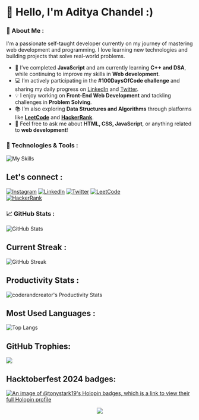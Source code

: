 # 👋 Hello, I'm Aditya Chandel :)

### 🚀 About Me :
I'm a passionate self-taught developer currently on my journey of mastering web development and programming. I love learning new technologies and building projects that solve real-world problems.

- 🌱 I’ve completed **JavaScript** and am currently learning **C++ and DSA**, while continuing to improve my skills in **Web development**.  
- 💻 I’m actively participating in the **#100DaysOfCode challenge** and sharing my daily progress on [LinkedIn](https://www.linkedin.com/in/aditya-chandel-223bb3308) and [Twitter](https://twitter.com/iamaditya_3).  
- 💡 I enjoy working on **Front-End Web Development** and tackling challenges in **Problem Solving**.  
- 📚 I’m also exploring **Data Structures and Algorithms** through platforms like [**LeetCode**](https://leetcode.com/u/TonyStark19/) and [**HackerRank**](https://www.hackerrank.com/profile/adityachandel371).  
- 💬 Feel free to ask me about **HTML, CSS, JavaScript**, or anything related to **web development**!  

### 🔧 Technologies & Tools :

![My Skills](https://skillicons.dev/icons?i=html,css,js,cpp,c,git,github,vscode,figma)

## Let's connect :
[![Instagram](https://img.shields.io/badge/Instagram-%23E4405F.svg?logo=Instagram&logoColor=white)](https://instagram.com/aaditya_ch124) 
[![LinkedIn](https://img.shields.io/badge/LinkedIn-%230077B5.svg?logo=linkedin&logoColor=white)](https://www.linkedin.com/in/aditya-chandel-223bb3308) 
[![Twitter](https://img.shields.io/badge/Twitter-%231DA1F2.svg?logo=Twitter&logoColor=white)](https://twitter.com/iamaditya_3)
[![LeetCode](https://img.shields.io/badge/-LeetCode-FFA116?style=flat-square&logo=LeetCode&logoColor=white)](https://leetcode.com/u/TonyStark19/)  
[![HackerRank](https://img.shields.io/badge/-HackerRank-2EC866?style=flat-square&logo=HackerRank&logoColor=white)](https://www.hackerrank.com/profile/adityachandel371)

### 📈 GitHub Stats :
![GitHub Stats](https://github-readme-stats.vercel.app/api?username=TonyStark-19&show_icons=true&theme=tokyonight)

## Current Streak :
![GitHub Streak](https://streak-stats.demolab.com/?user=TonyStark-19&theme=tokyonight)

## Productivity Stats :
 ![coderandcreator's Productivity Stats](https://github-profile-summary-cards.vercel.app/api/cards/profile-details?username=TonyStark-19&theme=tokyonight)
 
## Most Used Languages :
![Top Langs](https://github-readme-stats.vercel.app/api/top-langs/?username=TonyStark-19&layout=compact&theme=tokyonight)

## GitHub Trophies:
![](https://github-profile-trophy.vercel.app/?username=TonyStark-19&theme=tokyonight&no-frame=false&no-bg=true&margin-w=4)

## Hacktoberfest 2024 badges:

[![An image of @tonystark19's Holopin badges, which is a link to view their full Holopin profile](https://holopin.me/tonystark19)](https://holopin.io/@tonystark19)

<p align="center"> 
  <img src="https://capsule-render.vercel.app/api?type=waving&color=gradient&height=100&section=footer"/>
</p>
